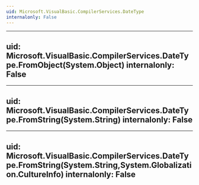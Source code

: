 ```yaml
---
uid: Microsoft.VisualBasic.CompilerServices.DateType
internalonly: False
---
```


---
uid: Microsoft.VisualBasic.CompilerServices.DateType.FromObject(System.Object)
internalonly: False
---

---
uid: Microsoft.VisualBasic.CompilerServices.DateType.FromString(System.String)
internalonly: False
---

---
uid: Microsoft.VisualBasic.CompilerServices.DateType.FromString(System.String,System.Globalization.CultureInfo)
internalonly: False
---
